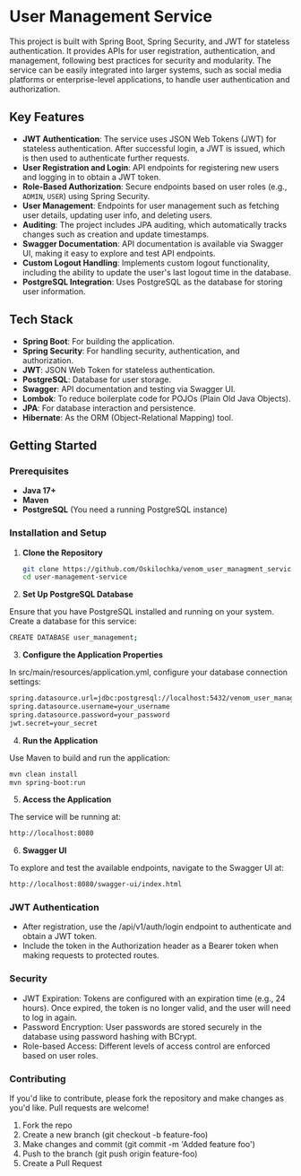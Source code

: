 # User Management Service

This project is built with Spring Boot, Spring Security, and JWT for stateless authentication. It provides APIs for user registration, authentication, and management, following best practices for security and modularity. The service can be easily integrated into larger systems, such as social media platforms or enterprise-level applications, to handle user authentication and authorization.

## Key Features

- **JWT Authentication**: The service uses JSON Web Tokens (JWT) for stateless authentication. After successful login, a JWT is issued, which is then used to authenticate further requests.
- **User Registration and Login**: API endpoints for registering new users and logging in to obtain a JWT token.
- **Role-Based Authorization**: Secure endpoints based on user roles (e.g., `ADMIN`, `USER`) using Spring Security.
- **User Management**: Endpoints for user management such as fetching user details, updating user info, and deleting users.
- **Auditing**: The project includes JPA auditing, which automatically tracks changes such as creation and update timestamps.
- **Swagger Documentation**: API documentation is available via Swagger UI, making it easy to explore and test API endpoints.
- **Custom Logout Handling**: Implements custom logout functionality, including the ability to update the user's last logout time in the database.
- **PostgreSQL Integration**: Uses PostgreSQL as the database for storing user information.

## Tech Stack

- **Spring Boot**: For building the application.
- **Spring Security**: For handling security, authentication, and authorization.
- **JWT**: JSON Web Token for stateless authentication.
- **PostgreSQL**: Database for user storage.
- **Swagger**: API documentation and testing via Swagger UI.
- **Lombok**: To reduce boilerplate code for POJOs (Plain Old Java Objects).
- **JPA**: For database interaction and persistence.
- **Hibernate**: As the ORM (Object-Relational Mapping) tool.

## Getting Started

### Prerequisites

- **Java 17+**
- **Maven**
- **PostgreSQL** (You need a running PostgreSQL instance)

### Installation and Setup

1. **Clone the Repository**
   ```bash
   git clone https://github.com/Oskilochka/venom_user_managment_service
   cd user-management-service

2. **Set Up PostgreSQL Database**

Ensure that you have PostgreSQL installed and running on your system. Create a database for this service:
```bash
CREATE DATABASE user_management;
```

3. **Configure the Application Properties**

In src/main/resources/application.yml, configure your database connection settings:
```bash
spring.datasource.url=jdbc:postgresql://localhost:5432/venom_user_management_db
spring.datasource.username=your_username
spring.datasource.password=your_password
jwt.secret=your_secret
```

4. **Run the Application**

Use Maven to build and run the application:
```bash
mvn clean install
mvn spring-boot:run
```

5. **Access the Application**

The service will be running at:
```bash
http://localhost:8080
```

6. **Swagger UI**

To explore and test the available endpoints, navigate to the Swagger UI at:
```bash
http://localhost:8080/swagger-ui/index.html
```

### JWT Authentication

- After registration, use the /api/v1/auth/login endpoint to authenticate and obtain a JWT token.
- Include the token in the Authorization header as a Bearer token when making requests to protected routes.

### Security
- JWT Expiration: Tokens are configured with an expiration time (e.g., 24 hours). Once expired, the token is no longer valid, and the user will need to log in again.
- Password Encryption: User passwords are stored securely in the database using password hashing with BCrypt.
- Role-based Access: Different levels of access control are enforced based on user roles.

### Contributing

If you'd like to contribute, please fork the repository and make changes as you'd like. Pull requests are welcome!
1. Fork the repo
2. Create a new branch (git checkout -b feature-foo)
3. Make changes and commit (git commit -m 'Added feature foo')
4. Push to the branch (git push origin feature-foo)
5. Create a Pull Request

